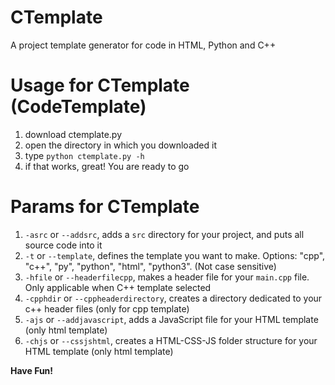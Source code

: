 # CTemplate
 A project template generator for code in HTML, Python and C++


# Usage for CTemplate (CodeTemplate)

1. download ctemplate.py
2. open the directory in which you downloaded it
3. type `python ctemplate.py -h`
4. if that works, great! You are ready to go

# Params for CTemplate

1. `-asrc` or `--addsrc`, adds a `src` directory for your project, and puts all source code into it
2. `-t` or `--template`, defines the template you want to make. Options: "cpp", "c++", "py", "python", "html", "python3". (Not case sensitive)
3. `-hfile` or `--headerfilecpp`, makes a header file for your `main.cpp` file. Only applicable when C++ template selected
4. `-cpphdir` or `--cppheaderdirectory`, creates a directory dedicated to your c++ header files (only for cpp template)
5. `-ajs` or `--addjavascript`, adds a JavaScript file for your HTML template (only html template)
6. `-chjs` or `--cssjshtml`, creates a HTML-CSS-JS folder structure for your HTML template (only html template)


**Have Fun!**